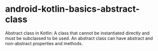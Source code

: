 # android-kotlin-basics-abstract-class
Abstract class in Kotlin: A class that cannot be instantiated directly and must be subclassed to be used. An abstract class can have abstract and non-abstract properties and methods.
